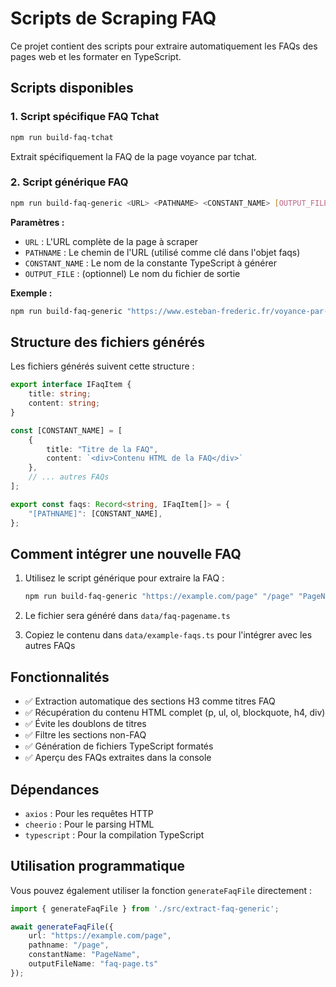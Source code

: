 # Scripts de Scraping FAQ

Ce projet contient des scripts pour extraire automatiquement les FAQs des pages web et les formater en TypeScript.

## Scripts disponibles

### 1. Script spécifique FAQ Tchat
```bash
npm run build-faq-tchat
```
Extrait spécifiquement la FAQ de la page voyance par tchat.

### 2. Script générique FAQ
```bash
npm run build-faq-generic <URL> <PATHNAME> <CONSTANT_NAME> [OUTPUT_FILE]
```

**Paramètres :**
- `URL` : L'URL complète de la page à scraper
- `PATHNAME` : Le chemin de l'URL (utilisé comme clé dans l'objet faqs)
- `CONSTANT_NAME` : Le nom de la constante TypeScript à générer
- `OUTPUT_FILE` : (optionnel) Le nom du fichier de sortie

**Exemple :**
```bash
npm run build-faq-generic "https://www.esteban-frederic.fr/voyance-par-tchat-serieuse-et-immediate/" "/voyance-par-tchat-serieuse-et-immediate" "VoyanceParTchat" "faq-tchat.ts"
```

## Structure des fichiers générés

Les fichiers générés suivent cette structure :

```typescript
export interface IFaqItem {
    title: string;
    content: string;
}

const [CONSTANT_NAME] = [
    {
        title: "Titre de la FAQ",
        content: `<div>Contenu HTML de la FAQ</div>`
    },
    // ... autres FAQs
];

export const faqs: Record<string, IFaqItem[]> = {
    "[PATHNAME]": [CONSTANT_NAME],
};
```

## Comment intégrer une nouvelle FAQ

1. Utilisez le script générique pour extraire la FAQ :
   ```bash
   npm run build-faq-generic "https://example.com/page" "/page" "PageName"
   ```

2. Le fichier sera généré dans `data/faq-pagename.ts`

3. Copiez le contenu dans `data/example-faqs.ts` pour l'intégrer avec les autres FAQs

## Fonctionnalités

- ✅ Extraction automatique des sections H3 comme titres FAQ
- ✅ Récupération du contenu HTML complet (p, ul, ol, blockquote, h4, div)
- ✅ Évite les doublons de titres
- ✅ Filtre les sections non-FAQ
- ✅ Génération de fichiers TypeScript formatés
- ✅ Aperçu des FAQs extraites dans la console

## Dépendances

- `axios` : Pour les requêtes HTTP
- `cheerio` : Pour le parsing HTML
- `typescript` : Pour la compilation TypeScript

## Utilisation programmatique

Vous pouvez également utiliser la fonction `generateFaqFile` directement :

```typescript
import { generateFaqFile } from './src/extract-faq-generic';

await generateFaqFile({
    url: "https://example.com/page",
    pathname: "/page",
    constantName: "PageName",
    outputFileName: "faq-page.ts"
});
```
